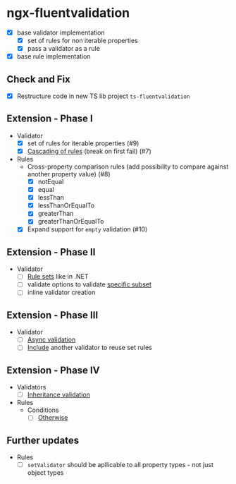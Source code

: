 # ngx-fluentvalidation

- [x] base validator implementation
  - [x] set of rules for non iterable properties
  - [x] pass a validator as a rule
- [x] base rule implementation

## Check and Fix

- [x] Restructure code in new TS lib project `ts-fluentvalidation`

## Extension - Phase I

- Validator
  - [x] set of rules for iterable properties (#9)
  - [x] [Cascading of rules](https://docs.fluentvalidation.net/en/latest/cascade.html) (break on first fail) (#7)
- Rules
  - Cross-property comparison rules (add possibility to compare against another property value) (#8)
    - [x] notEqual
    - [x] equal
    - [x] lessThan
    - [x] lessThanOrEqualTo
    - [x] greaterThan
    - [x] greaterThanOrEqualTo
  - [x] Expand support for `empty` validation (#10)

## Extension - Phase II

- Validator
  - [ ] [Rule sets](https://docs.fluentvalidation.net/en/latest/rulesets.html) like in .NET
  - [ ] validate options to validate [specific subset](https://docs.fluentvalidation.net/en/latest/specific-properties.html)
  - [ ] inline validator creation

## Extension - Phase III

- Validator
  - [ ] [Async validation](https://docs.fluentvalidation.net/en/latest/async.html)
  - [ ] [Include](https://docs.fluentvalidation.net/en/latest/including-rules.html) another validator to reuse set rules

## Extension - Phase IV

- Validators
  - [ ] [Inheritance validation](https://docs.fluentvalidation.net/en/latest/inheritance.html)
- Rules
  - Conditions
    - [ ] [Otherwise](https://docs.fluentvalidation.net/en/latest/conditions.html)

## Further updates

- Rules
  - [ ] `setValidator` should be apllicable to all property types - not just object types
